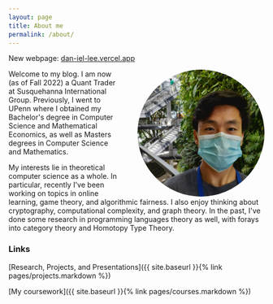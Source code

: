 ```yaml
---
layout: page
title: About me
permalink: /about/
---
```


New webpage: <a href="https://dan-iel-lee.vercel.app/">dan-iel-lee.vercel.app</a>

<img src="/images/propic.jpg" width="250px" height="250px" style="float: right; margin-left: 32px; margin-top: 0px; border-radius:50%;" />
Welcome to my blog. I am now (as of Fall 2022) a Quant Trader at Susquehanna International Group. Previously, I went to UPenn where I obtained my Bachelor's degree in Computer Science and Mathematical Economics, as well as Masters degrees in Computer Science and Mathematics.

My interests lie in theoretical computer science as a whole. In particular, recently I've been working on topics in online learning, game theory, and algorithmic fairness. I also enjoy thinking about cryptography, computational complexity, and graph theory. In the past, I've done some research in programming languages theory as well, with forays into category theory and Homotopy Type Theory.
### Links

[Research, Projects, and Presentations]({{ site.baseurl }}{% link pages/projects.markdown %})

[My coursework]({{ site.baseurl }}{% link pages/courses.markdown %})
